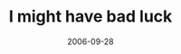 ---
layout: base.njk
title : 'I might have bad luck' 
view_title : 'I might have bad luck' 
year : '2006' 
date : '2006-09-28' 
img_file : '/drawing/imighthavebadluck.png' 
html_file : 'imighthavebadluck' 
next_html : 'ipromiseiwillgotosleepnow.html' 
year_order : '265' 
permalink : "title/{{html_file}}.html"
---